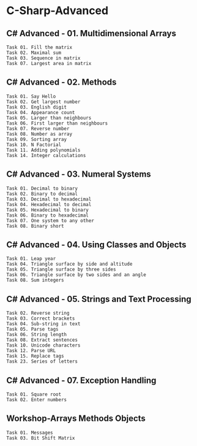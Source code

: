 # C-Sharp-Advanced

## C# Advanced - 01. Multidimensional Arrays</br>
    Task 01. Fill the matrix
    Task 02. Maximal sum
    Task 03. Sequence in matrix
    Task 07. Largest area in matrix
    
## C# Advanced - 02. Methods</br>
    Task 01. Say Hello
    Task 02. Get largest number
    Task 03. English digit
    Task 04. Appearance count
    Task 05. Larger than neighbours
    Task 06. First larger than neighbours
    Task 07. Reverse number
    Task 08. Number as array
    Task 09. Sorting array
    Task 10. N Factorial
    Task 11. Adding polynomials
    Task 14. Integer calculations

## C# Advanced - 03. Numeral Systems</br>
    Task 01. Decimal to binary
    Task 02. Binary to decimal
    Task 03. Decimal to hexadecimal
    Task 04. Hexadecimal to decimal
    Task 05. Hexadecimal to binary
    Task 06. Binary to hexadecimal
    Task 07. One system to any other
    Task 08. Binary short

## C# Advanced - 04. Using Classes and Objects</br>
    Task 01. Leap year
    Task 04. Triangle surface by side and altitude
    Task 05. Triangle surface by three sides
    Task 06. Triangle surface by two sides and an angle
    Task 08. Sum integers
    
## C# Advanced - 05. Strings and Text Processing</br>
    Task 02. Reverse string
    Task 03. Correct brackets
    Task 04. Sub-string in text
    Task 05. Parse tags
    Task 06. String length
    Task 08. Extract sentences
    Task 10. Unicode characters
    Task 12. Parse URL
    Task 15. Replace tags
    Task 23. Series of letters
    
## C# Advanced - 07. Exception Handling</br>
    Task 01. Square root 
    Task 02. Enter numbers
    
## Workshop-Arrays Methods Objects</br>
    Task 01. Messages 
    Task 03. Bit Shift Matrix 
